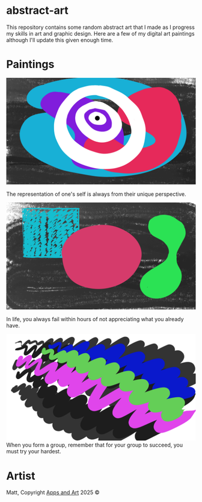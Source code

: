 # abstract-art

This repository contains some random abstract art that I made as I progress my skills in art and graphic design. Here are a few of my digital art paintings although I'll update this given enough time.

# Paintings

![Another Concept](another-concept.png)

The representation of one's self is always from their unique perspective.

![When Three is Enough](when-three-is-enough.png)

In life, you always fail within hours of not appreciating what you already have.

![Good Comes in Opposites](good-comes-in-opposites.png)
When you form a group, remember that for your group to succeed, you must try your hardest.

# Artist

Matt, Copyright [Apps and Art](www.apps-and-art.org) 2025 &copy;
